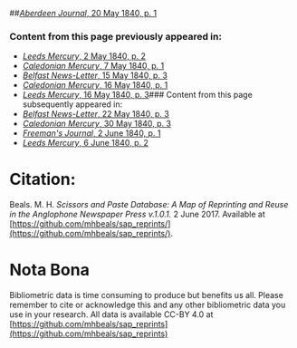 ##[*Aberdeen Journal*, 20 May 1840, p. 1](https://mhbeals.github.io/sap_html/Aberdeen-Journal/Aberdeen-Journal-20-May-1840-p-1)

### Content from this page previously appeared in:
+ [*Leeds Mercury*, 2 May 1840, p. 2](https://mhbeals.github.io/sap_html/Leeds-Mercury/Leeds-Mercury-2-May-1840-p-2)
+ [*Caledonian Mercury*, 7 May 1840, p. 1](https://mhbeals.github.io/sap_html/Caledonian-Mercury/Caledonian-Mercury-7-May-1840-p-1)
+ [*Belfast News-Letter*, 15 May 1840, p. 3](https://mhbeals.github.io/sap_html/Belfast-News-Letter/Belfast-News-Letter-15-May-1840-p-3)
+ [*Caledonian Mercury*, 16 May 1840, p. 1](https://mhbeals.github.io/sap_html/Caledonian-Mercury/Caledonian-Mercury-16-May-1840-p-1)
+ [*Leeds Mercury*, 16 May 1840, p. 3](https://mhbeals.github.io/sap_html/Leeds-Mercury/Leeds-Mercury-16-May-1840-p-3)### Content from this page subsequently appeared in:
+ [*Belfast News-Letter*, 22 May 1840, p. 3](https://mhbeals.github.io/sap_html/Belfast-News-Letter/Belfast-News-Letter-22-May-1840-p-3)
+ [*Caledonian Mercury*, 30 May 1840, p. 3](https://mhbeals.github.io/sap_html/Caledonian-Mercury/Caledonian-Mercury-30-May-1840-p-3)
+ [*Freeman's Journal*, 2 June 1840, p. 1](https://mhbeals.github.io/sap_html/Freeman's-Journal/Freeman's-Journal-2-June-1840-p-1)
+ [*Leeds Mercury*, 6 June 1840, p. 2](https://mhbeals.github.io/sap_html/Leeds-Mercury/Leeds-Mercury-6-June-1840-p-2)
                    
# Citation: 

Beals. M. H. *Scissors and Paste Database: A Map of Reprinting and Reuse in the Anglophone Newspaper Press v.1.0.1.* 2 June 2017. Available at [https://github.com/mhbeals/sap_reprints/](https://github.com/mhbeals/sap_reprints/). 
                    
# Nota Bona

Bibliometric data is time consuming to produce but benefits us all. Please remember to cite or acknowledge this and any other bibliometric data you use in your research. All data is available CC-BY 4.0 at [https://github.com/mhbeals/sap_reprints](https://github.com/mhbeals/sap_reprints)